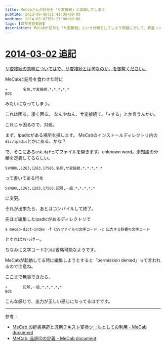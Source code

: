 ```yaml
---
title: MeCabさんが記号を「サ変接続」と認識してしまう
pubtime: 2013-06-06T21:42:00+09:00
modtime: 2014-03-02T01:27:00+09:00
tags: [自然言語処理]
description: MeCabが記号を「サ変接続」という分類をしてしまう問題に対して、辞書ファイルを修正して対応する方法です。
---
```


<ins date="2014-03-02T01:27:00+09:00">

# 2014-03-02 追記

サ変接続の意味については[で、サ変接続とは何なのか。](/blog/2014/03/what-is-the-sahen)を御覧ください。

</ins>

MeCabに記号を食わせた時に
```
+       名詞,サ変接続,*,*,*,*,*
EOS
```
みたいになってしまう。

これは困る。凄く困る。
なんやねん、サ変接続て。「+する」とか言うんかい。

これじゃ困るので、対処。

まず、ipadicがある場所を探します。
MeCabのインストールディレクトリ内の`dic/ipadic`とかにある、かな？

で、そこにある`unk.def`ってファイルを開きます。unknown word。未知語の分類を定義してるらしい。
```
SYMBOL,1283,1283,17585,名詞,サ変接続,*,*,*,*,*
```
って書いてある行を
```
SYMBOL,1283,1283,17585,記号,一般,*,*,*,*,*
```
に変更。

それが出来たら、あとはコンパイルして終了。

先ほど編集したipadicがあるディレクトリで
``` shell
$ mecab-dict-index -f CSVファイルの文字コード -c 出力する辞書の文字コード
```
とすればおっけー。

ちなみに文字コード2つは省略可能なようです。

MeCabが起動してる時に編集しようとすると「permission denied」って言われるので注意ね。

ここまで無事できたら、
```
+       記号,一般,*,*,*,*,*
EOS
```
こんな感じで、出力が正しい感じになってるはずです。

---

参考：
- [MeCab の辞書構造と汎用テキスト変換ツールとしての利用 - MeCab document](http://mecab.googlecode.com/svn/trunk/mecab/doc/dic-detail.html)
- [MeCab: 品詞IDの定義 - MeCab document](http://mecab.googlecode.com/svn/trunk/mecab/doc/posid.html)
